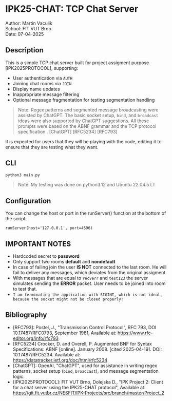 # IPK25-CHAT: TCP Chat Server

Author: Martin Vaculik  
School: FIT VUT Brno  
Date: 07-04-2025

## Description

This is a simple TCP chat server built for project assigment purpose [IPK2025PROTOCOL], supporting:

- User authentication via `AUTH`
- Joining chat rooms via `JOIN`
- Display name updates
- Inappropriate message filtering
- Optional message fragmentation for testing segmentation handling

> Note: Regex patterns and segmented message broadcasting were assisted by ChatGPT. The basic socket setup, `bind`, and `broadcast` ideas were also supported by ChatGPT suggestions. All these prompts were based on the ABNF grammar and the TCP protocol specification . [ChatGPT] [RFC5234] [RFC793]

It is expected for users that they will be playing with the code, editing it to ensure that they are testing what they want.

## CLI

```bash
python3 main.py
```

> Note: My testing was done on python3.12 and Ubuntu 22.04.5 LT

## Configuration

You can change the host or port in the runServer() function at the bottom of the script:

```
runServer(host='127.0.0.1', port=4596)
```

## IMPORTANT NOTES

- Hardcoded secret to **password**
- Only support two rooms **default** and **nondefault**
- In case of failing join the user **IS NOT** connected to the last room. He will fail to deliver any messages, which deviates from the original assigment.
- With messages that are equal to `recverr` and `test123` the server simulates sending the **ERROR** packet. User needs to be joined into room to test that.
- `I am terminating the application with SIGINT, which is not ideal, because the socket might not be closed properly!`

## Bibliography

- [RFC793]: Postel, J., "Transmission Control Protocol", RFC 793, DOI 10.17487/RFC0793, September 1981, Available at: <https://www.rfc-editor.org/info/rfc793>
- [RFC5234] Crocker, D. and Overell, P. Augmented BNF for Syntax Specifications: ABNF [online]. January 2008. [cited 2025-04-19]. DOI: 10.17487/RFC5234. Available at: https://datatracker.ietf.org/doc/html/rfc5234
- [ChatGPT]: OpenAI, "ChatGPT", used for assistance in writing regex patterns, socket setup (`bind`, `broadcast`), and message segmentation logic.
- [IPK2025PROTOCOL]: FIT VUT Brno, Dolejska D., "IPK Project 2: Client for a chat server using the IPK25-CHAT protocol", Available at: <https://git.fit.vutbr.cz/NESFIT/IPK-Projects/src/branch/master/Project_2>
